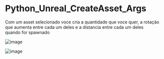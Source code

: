 # Python_Unreal_CreateAsset_Args
Com um asset selecionado voce cria a quantidade que voce quer, a rotação que aumenta entre cada um deles e a distancia entre cada um deles quando for spawnado

![image](https://user-images.githubusercontent.com/94979678/169702955-1b9c1c4d-0c94-4f12-adfc-c80f729666f4.png)

![image](https://user-images.githubusercontent.com/94979678/169702975-d091e47d-4d23-4594-b5f6-69908b00baee.png)
